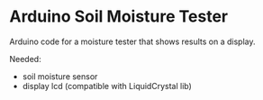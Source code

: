 # Arduino Soil Moisture Tester

Arduino code for a moisture tester that shows results on a display.

Needed:
- soil moisture sensor
- display lcd (compatible with LiquidCrystal lib)

